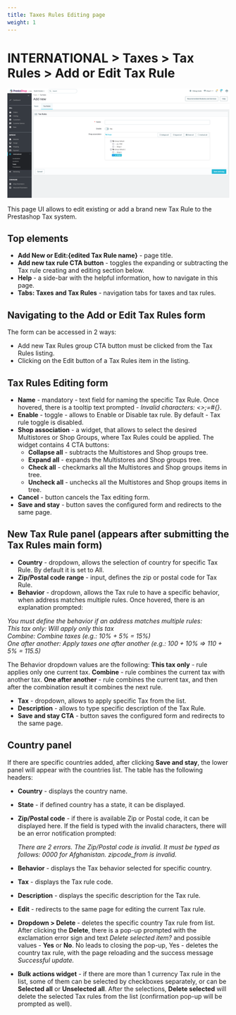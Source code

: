 ```yaml
---
title: Taxes Rules Editing page
weight: 1
---
```


# INTERNATIONAL > Taxes > Tax Rules > Add or Edit Tax Rule

![Adding or Editing Tax Rules](static/img/international-add-edit-tax-rules.png)

This page UI allows to edit existing or add a brand new Tax Rule to the Prestashop Tax system.

## Top elements

- **Add New or Edit:{edited Tax Rule name}** - page title.
- **Add new tax rule CTA button** - toggles the expanding or subtracting the Tax rule creating and editing section below.
- **Help** - a side-bar with the helpful information, how to navigate in this page.
- **Tabs: Taxes and Tax Rules** - navigation tabs for taxes and tax rules.

## Navigating to the Add or Edit Tax Rules form

The form can be accessed in 2 ways:

- Add new Tax Rules group CTA button must be clicked from the Tax Rules listing.
- Clicking on the Edit button of a Tax Rules item in the listing.

## Tax Rules Editing form

- **Name** - mandatory - text field for naming the specific Tax Rule. Once hovered, there is a tooltip text prompted - _Invalid characters: <>;=#{}_.
- **Enable** - toggle - allows to Enable or Disable tax rule. By default - Tax rule toggle is disabled.
- **Shop association** - a widget, that allows to select the desired Multistores or Shop Groups, where Tax Rules could be applied. The widget contains 4 CTA buttons:
  - **Collapse all** - subtracts the Multistores and Shop groups tree.
  - **Expand all** - expands the Multistores and Shop groups tree.
  - **Check all** - checkmarks all the Multistores and Shop groups items in tree.
  - **Uncheck all** - unchecks all the Multistores and Shop groups items in tree.
- **Cancel** - button cancels the Tax editing form.
- **Save and stay** - button saves the configured form and redirects to the same page.

## New Tax Rule panel (appears after submitting the Tax Rules main form)

- **Country** - dropdown, allows the selection of country for specific Tax Rule. By default it is set to All.
- **Zip/Postal code range** - input, defines the zip or postal code for Tax Rule.
- **Behavior** - dropdown, allows the Tax rule to have a specific behavior, when address matches multiple rules. Once hovered, there is an explanation prompted:

_You must define the behavior if an address matches multiple rules:<br>
This tax only: Will apply only this tax<br>
Combine: Combine taxes (e.g.: 10% + 5% = 15%)<br>
One after another: Apply taxes one after another (e.g.: 100 + 10% =&gt; 110 + 5% = 115.5)_

The Behavior dropdown values are the following: **This tax only** - rule applies only one current tax. **Combine** - rule combines the current tax with another tax. **One after another** - rule combines the current tax, and then after the combination result it combines the next rule.

- **Tax** - dropdown, allows to apply specific Tax from the list.
- **Description** - allows to type specific description of the Tax Rule.
- **Save and stay CTA** - button saves the configured form and redirects to the same page.

## Country panel

If there are specific countries added, after clicking **Save and stay**, the lower panel will appear with the countries list. The table has the following headers:
- **Country** - displays the country name.
- **State** - if defined country has a state, it can be displayed.
- **Zip/Postal code** - if there is available Zip or Postal code, it can be displayed here. If the field is typed with the invalid characters, there will be an error notification prompted:

    _There are 2 errors. 
    The Zip/Postal code is invalid. It must be typed as follows: 0000 for Afghanistan.
    zipcode_from is invalid._

- **Behavior** - displays the Tax behavior selected for specific country.
- **Tax** - displays the Tax rule code.
- **Description** - displays the specific description for the Tax rule.
- **Edit** - redirects to the same page for editing the current Tax rule.
- **Dropdown > Delete** - deletes the specific country Tax rule from list. After clicking the **Delete**, there is a pop-up prompted with the exclamation error sign and text _Delete selected item?_ and possible values - **Yes** or **No**. No leads to closing the pop-up, Yes - deletes the country tax rule, with the page reloading and the success message _Successful update._
- **Bulk actions widget** - if there are more than 1 currency Tax rule in the list, some of them can be selected by checkboxes separately, or can be **Selected all** or **Unselected all**. After the selections, **Delete selected** will delete the selected Tax rules from the list (confirmation pop-up will be prompted as well).
